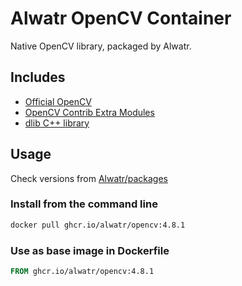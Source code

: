 # Alwatr OpenCV Container

Native OpenCV library, packaged by Alwatr.

## Includes

- [Official OpenCV](https://github.com/opencv/opencv)
- [OpenCV Contrib Extra Modules](https://github.com/opencv/opencv_contrib)
- [dlib C++ library](https://github.com/davisking/dlib)

## Usage

Check versions from [Alwatr/packages](https://github.com/Alwatr/containers/pkgs/container/opencv)

### Install from the command line

```bash
docker pull ghcr.io/alwatr/opencv:4.8.1
```

### Use as base image in Dockerfile

```dockerfile
FROM ghcr.io/alwatr/opencv:4.8.1
```
